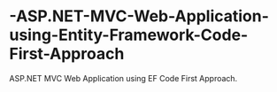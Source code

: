 # -ASP.NET-MVC-Web-Application-using-Entity-Framework-Code-First-Approach

ASP.NET MVC Web Application using EF Code First Approach.
